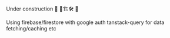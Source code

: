 Under construction
🚧 🔧🏗️🛠️ 🚧

Using firebase/firestore with google auth
tanstack-query for data fetching/caching etc
